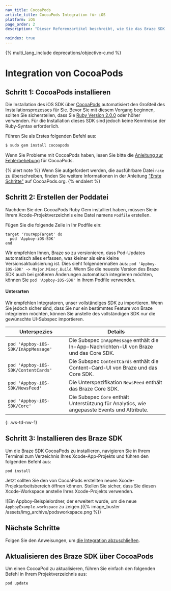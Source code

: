 ```yaml
---
nav_title: CocoaPods
article_title: CocoaPods Integration für iOS
platform: iOS
page_order: 2
description: "Dieser Referenzartikel beschreibt, wie Sie das Braze SDK mit CocoaPods für iOS integrieren."

noindex: true
---
```


{% multi_lang_include deprecations/objective-c.md %}

# Integration von CocoaPods

## Schritt 1: CocoaPods installieren

Die Installation des iOS SDK über [CocoaPods](http://cocoapods.org/) automatisiert den Großteil des Installationsprozesses für Sie. Bevor Sie mit diesem Vorgang beginnen, sollten Sie sicherstellen, dass Sie [Ruby Version 2.0.0](https://www.ruby-lang.org/en/installation/) oder höher verwenden. Für die Installation dieses SDK sind jedoch keine Kenntnisse der Ruby-Syntax erforderlich.

Führen Sie als Erstes folgenden Befehl aus:

```bash
$ sudo gem install cocoapods
```

Wenn Sie Probleme mit CocoaPods haben, lesen Sie bitte die [Anleitung zur Fehlerbehebung](http://guides.cocoapods.org/using/troubleshooting.html) für CocoaPods.

{% alert note %}
Wenn Sie aufgefordert werden, die ausführbare Datei `rake` zu überschreiben, finden Sie weitere Informationen in der Anleitung ["Erste Schritte"](http://guides.cocoapods.org/using/getting-started.html) auf CocoaPods.org.
{% endalert %}

## Schritt 2: Erstellen der Poddatei

Nachdem Sie den CocoaPods Ruby Gem installiert haben, müssen Sie in Ihrem Xcode-Projektverzeichnis eine Datei namens `Podfile` erstellen.

Fügen Sie die folgende Zeile in Ihr Podfile ein:

```
target 'YourAppTarget' do
  pod 'Appboy-iOS-SDK'
end
```

Wir empfehlen Ihnen, Braze so zu versionieren, dass Pod-Updates automatisch alles erfassen, was kleiner als eine kleine Versionsaktualisierung ist. Dies sieht folgendermaßen aus: `pod 'Appboy-iOS-SDK' ~> Major.Minor.Build`. Wenn Sie die neueste Version des Braze SDK auch bei größeren Änderungen automatisch integrieren möchten, können Sie `pod 'Appboy-iOS-SDK'` in Ihrem Podfile verwenden.

#### Unterarten

Wir empfehlen Integratoren, unser vollständiges SDK zu importieren. Wenn Sie jedoch sicher sind, dass Sie nur ein bestimmtes Feature von Braze integrieren möchten, können Sie anstelle des vollständigen SDK nur die gewünschte UI-Subspec importieren.

| Unterspezies | Details |
| ------- | ------- |
| `pod 'Appboy-iOS-SDK/InAppMessage'` | Die Subspec `InAppMessage` enthält die In-App-Nachrichten-UI von Braze und das Core SDK.|
| `pod 'Appboy-iOS-SDK/ContentCards'` | Die Subspec `ContentCards` enthält die Content-Card-UI von Braze und das Core SDK. |
| `pod 'Appboy-iOS-SDK/NewsFeed'` | Die Unterspezifikation `NewsFeed` enthält das Braze Core SDK. |
| `pod 'Appboy-iOS-SDK/Core'` | Die Subspec `Core` enthält Unterstützung für Analytics, wie angepasste Events und Attribute. |
{: .ws-td-nw-1}

## Schritt 3: Installieren des Braze SDK

Um die Braze SDK CocoaPods zu installieren, navigieren Sie in Ihrem Terminal zum Verzeichnis Ihres Xcode-App-Projekts und führen den folgenden Befehl aus:
```
pod install
```

Jetzt sollten Sie den von CocoaPods erstellten neuen Xcode-Projektarbeitsbereich öffnen können. Stellen Sie sicher, dass Sie diesen Xcode-Workspace anstelle Ihres Xcode-Projekts verwenden. 

![Ein Appboy-Beispielordner, der erweitert wurde, um die neue `AppbpyExample.workspace` zu zeigen.]({% image_buster /assets/img_archive/podsworkspace.png %})

## Nächste Schritte

Folgen Sie den Anweisungen, um [die Integration abzuschließen]({{site.baseurl}}/developer_guide/platforms/legacy_sdks/ios/initial_sdk_setup/completing_integration/).

## Aktualisieren des Braze SDK über CocoaPods

Um einen CocoaPod zu aktualisieren, führen Sie einfach den folgenden Befehl in Ihrem Projektverzeichnis aus:

```
pod update
```


